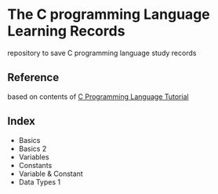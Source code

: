 # The C programming Language Learning Records

repository to save C programming language study records

## Reference

based on contents of [C Programming Language Tutorial](https://www.geeksforgeeks.org/c-programming-language/?ref=lbp)

## Index

- Basics
- Basics 2
- Variables
- Constants
- Variable & Constant
- Data Types 1